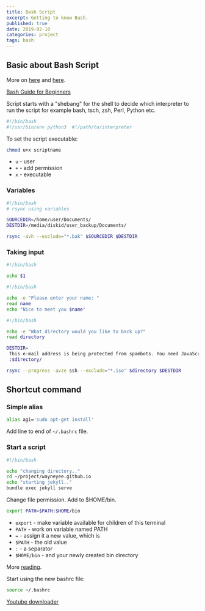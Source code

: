 ```yaml
---
title: Bash Script
excerpt: Getting to know Bash.
published: true
date: 2019-02-10
categories: project
tags: bash
---
```

## Basic about Bash Script

More on [here](https://www.linux.com/LEARN/WRITING-SIMPLE-BASH-SCRIPT) and [here](http://matt.might.net/articles/bash-by-example/).

[Bash Guide for Beginners](http://tldp.org/LDP/Bash-Beginners-Guide/html/)

Script starts with a "shebang" for the shell to decide which interpreter to run the script for example bash, tsch, zsh, Perl, Python etc.
``` bash
#!/bin/bash
#!/usr/bin/env python3  #!/path/to/interpreter
```

To  set the script executable:
``` bash
chmod u+x scriptname
```
- `u` - user
- `+` - add permission
- `x` - executable


### Variables
``` bash
#!/bin/bash
# rsync using variables

SOURCEDIR=/home/user/Documents/
DESTDIR=/media/diskid/user_backup/Documents/

rsync -avh --exclude="*.bak" $SOURCEDIR $DESTDIR
```

### Taking input
``` bash
#!/bin/bash

echo $1
```
``` bash
#!/bin/bash

echo -e "Please enter your name: "
read name
echo "Nice to meet you $name"
```

``` bash
#!/bin/bash

echo -e "What directory would you like to back up?" 
read directory

DESTDIR=
 This e-mail address is being protected from spambots. You need JavaScript enabled to view it
 :$directory/

rsync --progress -avze ssh --exclude="*.iso" $directory $DESTDIR
```


## Shortcut command

### Simple alias
``` bash
alias agi='sudo apt-get install'
```
Add line to end of `~/.bashrc` file.

### Start a script
``` bash
#!/bin/bash

echo "changing directory.."
cd ~/project/wayneyee.github.io
echo "starting jekyll.."
bundle exec jekyll serve
```
Change file permission.
Add to $HOME/bin.

``` bash
export PATH=$PATH:$HOME/bin
```
- `export` - make variable available for children of this terminal
- `PATH` - work on variable named PATH
- `=` - assign it a new value, which is
- `$PATH` - the old value
- `:` - a separator
- `$HOME/bin` - and your newly created bin directory

More [reading](https://unix.stackexchange.com/questions/26047/how-to-correctly-add-a-path-to-path).


Start using the new bashrc file:
``` bash
source ~/.bashrc
```


[Youtube downloader](https://github.com/rg3/youtube-dl/blob/master/README.md#options)
